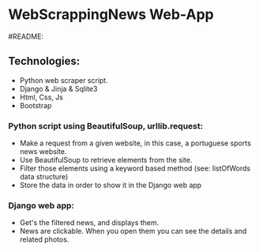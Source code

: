 # WebScrappingNews Web-App
#README:

## Technologies:
* Python web scraper script.
* Django & Jinja & Sqlite3
* Html, Css, Js
* Bootstrap

### Python script using BeautifulSoup, urllib.request:
- Make a request from a given website, in this case, a portuguese sports news website.
- Use BeautifulSoup to retrieve elements from the site.
- Filter those elements using a keyword based method (see: listOfWords data structure)
- Store the data in order to show it in the Django web app

### Django web app:
- Get's the filtered news, and displays them.
- News are clickable. When you open them you can see the details and related photos.



